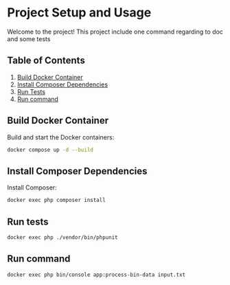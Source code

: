 # Project Setup and Usage

Welcome to the project! This project include one command regarding to doc and some tests

## Table of Contents

1. [Build Docker Container](#build-docker-container)
2. [Install Composer Dependencies](#install-composer-dependencies)
3. [Run Tests](#run-tests)
4. [Run command](#run-command)

## Build Docker Container

Build and start the Docker containers:

```bash
docker compose up -d --build
```

## Install Composer Dependencies

Install Composer:

```bash
docker exec php composer install
```

## Run tests

```bash
docker exec php ./vendor/bin/phpunit
```

## Run command

```bash
docker exec php bin/console app:process-bin-data input.txt
```


